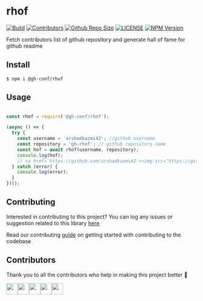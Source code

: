 # rhof

<!-- Add Badges here -->
[![Build](https://img.shields.io/travis/com/gh-conf/rhof.svg)](https://travis-ci.com/gh-conf/rhof)
[![Contributors](https://img.shields.io/github/contributors/gh-conf/rhof.svg)](https://github.com/gh-conf/rhof/graphs/contributors)
[![Github Repo Size](https://img.shields.io/github/repo-size/gh-conf/rhof.svg)](https://github.com/gh-conf/rhof)
[![LICENSE](https://img.shields.io/npm/l/@gh-conf/rhof.svg)](https://github.com/gh-conf/rhof/LICENSE)
[![NPM Version](https://img.shields.io/npm/v/@gh-conf/rhof.svg)](https://www.npmjs.com/package/@gh-conf/rhof)

Fetch contributors list of github repository and generate hall of fame for github readme

## Install

```
$ npm i @gh-conf/rhof
```

## Usage

```javascript

const rhof = require('@gh-conf/rhof');

(async () => {
  try {
    const username = 'arshadkazmi42'; //github username
    const repository = 'gh-rhof'; // github repository name
    const hof = await rhof(username, repository);
    console.log(hof);
    // <a href='https://github.com/arshadkazmi42'><img src="https://github.com/arshadkazmi42.png" width="30" /></a>
  } catch (error) {
    console.log(error);
  }
})();


```


## Contributing

Interested in contributing to this project?
You can log any issues or suggestion related to this library [here](https://github.com/gh-conf/rhof/issues/new)

Read our contributing [guide](CONTRIBUTING.md) on getting started with contributing to the codebase

## Contributors

Thank you to all the contributors who help in making this project better :raised_hands:

<a href="https://github.com/arshadkazmi42"><img src="https://github.com/arshadkazmi42.png" width="30" /></a><a href="https://github.com/Sungmin-Park1"><img src="https://github.com/Sungmin-Park1.png" width="30" /></a><a href="https://github.com/lokesh541"><img src="https://github.com/lokesh541.png" width="30" /></a><a href="https://github.com/William-Bowden"><img src="https://github.com/William-Bowden.png" width="30" /></a><a href="https://github.com/mcscrambles"><img src="https://github.com/mcscrambles.png" width="30" /></a>
